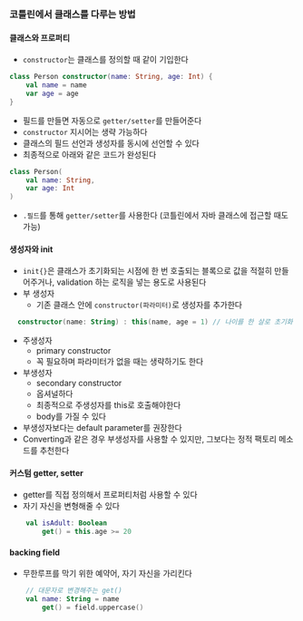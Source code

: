 ### 코틀린에서 클래스를 다루는 방법
#### 클래스와 프로퍼티
- `constructor`는 클래스를 정의할 때 같이 기입한다

```kotlin
class Person constructor(name: String, age: Int) {
    val name = name
    var age = age
}
```
- 필드를 만들면 자동으로 `getter/setter`를 만들어준다
- `constructor` 지시어는 생략 가능하다
- 클래스의 필드 선언과 생성자를 동시에 선언할 수 있다
- 최종적으로 아래와 같은 코드가 완성된다

```kotlin
class Person(
    val name: String,
    var age: Int
)
```
- `.필드`를 통해 `getter/setter`를 사용한다 (코틀린에서 자바 클래스에 접근할 때도 가능)
#### 생성자와 init
- `init{}`은 클래스가 초기화되는 시점에 한 번 호출되는 블록으로 값을 적절히 만들어주거나, validation 하는 로직을 넣는 용도로 사용된다
- 부 생성자
  - 기존 클래스 안에 `constructor(파라미터)`로 생성자를 추가한다
```kotlin
  constructor(name: String) : this(name, age = 1) // 나이를 한 살로 초기화
```
- 주생성자
  - primary constructor 
  - 꼭 필요하며 파라미터가 없을 때는 생략하기도 한다
- 부생성자
  - secondary constructor
  - 옵셔널하다
  - 최종적으로 주생성자를 this로 호출해야한다
  - body를 가질 수 있다
- 부생성자보다는 default parameter를 권장한다
- Converting과 같은 경우 부생성자를 사용할 수 있지만, 그보다는 정적 팩토리 메소드를 추천한다
#### 커스텀 getter, setter
- getter를 직접 정의해서 프로퍼티처럼 사용할 수 있다
- 자기 자신을 변형해줄 수 있다
```kotlin
    val isAdult: Boolean
        get() = this.age >= 20
```
#### backing field
- 무한루프를 막기 위한 예약어, 자기 자신을 가리킨다
```kotlin
    // 대문자로 변경해주는 get()
    val name: String = name
        get() = field.uppercase()
```